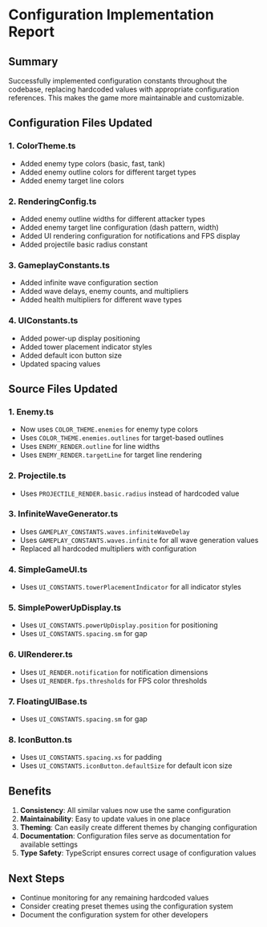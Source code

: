 # Configuration Implementation Report

## Summary
Successfully implemented configuration constants throughout the codebase, replacing hardcoded values with appropriate configuration references. This makes the game more maintainable and customizable.

## Configuration Files Updated

### 1. **ColorTheme.ts**
- Added enemy type colors (basic, fast, tank)
- Added enemy outline colors for different target types
- Added enemy target line colors

### 2. **RenderingConfig.ts**
- Added enemy outline widths for different attacker types
- Added enemy target line configuration (dash pattern, width)
- Added UI rendering configuration for notifications and FPS display
- Added projectile basic radius constant

### 3. **GameplayConstants.ts**
- Added infinite wave configuration section
- Added wave delays, enemy counts, and multipliers
- Added health multipliers for different wave types

### 4. **UIConstants.ts**
- Added power-up display positioning
- Added tower placement indicator styles
- Added default icon button size
- Updated spacing values

## Source Files Updated

### 1. **Enemy.ts**
- Now uses `COLOR_THEME.enemies` for enemy type colors
- Uses `COLOR_THEME.enemies.outlines` for target-based outlines
- Uses `ENEMY_RENDER.outline` for line widths
- Uses `ENEMY_RENDER.targetLine` for target line rendering

### 2. **Projectile.ts**
- Uses `PROJECTILE_RENDER.basic.radius` instead of hardcoded value

### 3. **InfiniteWaveGenerator.ts**
- Uses `GAMEPLAY_CONSTANTS.waves.infiniteWaveDelay`
- Uses `GAMEPLAY_CONSTANTS.waves.infinite` for all wave generation values
- Replaced all hardcoded multipliers with configuration

### 4. **SimpleGameUI.ts**
- Uses `UI_CONSTANTS.towerPlacementIndicator` for all indicator styles

### 5. **SimplePowerUpDisplay.ts**
- Uses `UI_CONSTANTS.powerUpDisplay.position` for positioning
- Uses `UI_CONSTANTS.spacing.sm` for gap

### 6. **UIRenderer.ts**
- Uses `UI_RENDER.notification` for notification dimensions
- Uses `UI_RENDER.fps.thresholds` for FPS color thresholds

### 7. **FloatingUIBase.ts**
- Uses `UI_CONSTANTS.spacing.sm` for gap

### 8. **IconButton.ts**
- Uses `UI_CONSTANTS.spacing.xs` for padding
- Uses `UI_CONSTANTS.iconButton.defaultSize` for default icon size

## Benefits
1. **Consistency**: All similar values now use the same configuration
2. **Maintainability**: Easy to update values in one place
3. **Theming**: Can easily create different themes by changing configuration
4. **Documentation**: Configuration files serve as documentation for available settings
5. **Type Safety**: TypeScript ensures correct usage of configuration values

## Next Steps
- Continue monitoring for any remaining hardcoded values
- Consider creating preset themes using the configuration system
- Document the configuration system for other developers